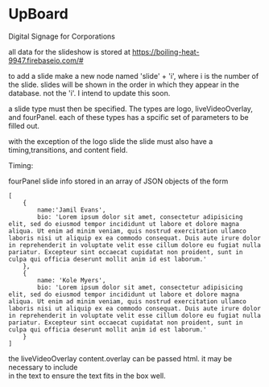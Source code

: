 # UpBoard
Digital Signage for Corporations

all data for the slideshow is stored at https://boiling-heat-9947.firebaseio.com/#

to add a slide make a new node named 'slide' + 'i', where i is the number of the slide.
slides will be shown in the order in which they appear in the database. not the 'i'. I intend to update this soon.

a slide type must then be specified. The types are logo, liveVideoOverlay, and fourPanel.
each of these types has a spcific set of parameters to be filled out.

with the exception of the logo slide the slide must also have a timing,transitions, and content field.

Timing:


fourPanel slide info stored in an array of JSON objects of the form

    [
        {
            name:'Jamil Evans',
            bio: 'Lorem ipsum dolor sit amet, consectetur adipisicing elit, sed do eiusmod tempor incididunt ut labore et dolore magna aliqua. Ut enim ad minim veniam, quis nostrud exercitation ullamco laboris nisi ut aliquip ex ea commodo consequat. Duis aute irure dolor in reprehenderit in voluptate velit esse cillum dolore eu fugiat nulla pariatur. Excepteur sint occaecat cupidatat non proident, sunt in culpa qui officia deserunt mollit anim id est laborum.'
        },
        {
            name: 'Kole Myers',
            bio: 'Lorem ipsum dolor sit amet, consectetur adipisicing elit, sed do eiusmod tempor incididunt ut labore et dolore magna aliqua. Ut enim ad minim veniam, quis nostrud exercitation ullamco laboris nisi ut aliquip ex ea commodo consequat. Duis aute irure dolor in reprehenderit in voluptate velit esse cillum dolore eu fugiat nulla pariatur. Excepteur sint occaecat cupidatat non proident, sunt in culpa qui officia deserunt mollit anim id est laborum.'
        }
    ]

the liveVideoOverlay content.overlay can be passed html. it may be necessary to include <br> in the text to ensure the text fits in the box well.
